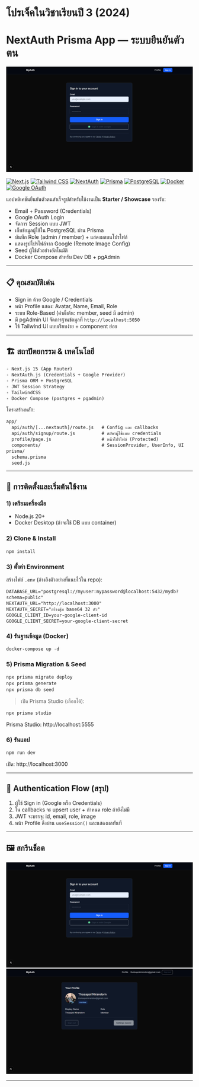 # โปรเจ็คในวิชาเรียนปี 3 (2024)
# NextAuth Prisma App — ระบบยืนยันตัวตน

![Banner](Review/R1.png)

[![Next.js](https://img.shields.io/badge/Frontend-Next.js%2015-000000?logo=nextdotjs)](https://nextjs.org/)
[![Tailwind CSS](https://img.shields.io/badge/Styles-TailwindCSS-38B2AC?logo=tailwindcss&logoColor=white)](https://tailwindcss.com/)
[![NextAuth](https://img.shields.io/badge/Auth-NextAuth.js-3b82f6)](https://next-auth.js.org/)
[![Prisma](https://img.shields.io/badge/ORM-Prisma-2D3748?logo=prisma)](https://www.prisma.io/)
[![PostgreSQL](https://img.shields.io/badge/DB-PostgreSQL-4169E1?logo=postgresql&logoColor=white)](https://www.postgresql.org/)
[![Docker](https://img.shields.io/badge/Dev-Docker-2496ED?logo=docker&logoColor=white)](./docker-compose.yml)
[![Google OAuth](https://img.shields.io/badge/OAuth-Google-FBBC05?logo=google)](https://console.cloud.google.com/)

แอปพลิเคชันยืนยันตัวตนสำเร็จรูปสำหรับใช้งานเป็น **Starter / Showcase** รองรับ:
- Email + Password (Credentials)
- Google OAuth Login
- จัดการ Session แบบ JWT
- เก็บข้อมูลผู้ใช้ใน PostgreSQL ผ่าน Prisma
- บันทึก Role (admin / member) + แสดงผลบนโปรไฟล์
- แสดงรูปโปรไฟล์จาก Google (Remote Image Config)
- Seed ผู้ใช้ตัวอย่างอัตโนมัติ
- Docker Compose สำหรับ Dev DB + pgAdmin

---

## 📋 คุณสมบัติเด่น
- Sign in ด้วย Google / Credentials
- หน้า Profile แสดง: Avatar, Name, Email, Role
- ระบบ Role-Based (ค่าตั้งต้น: member, seed มี admin)
- มี pgAdmin UI จัดการฐานข้อมูลที่ `http://localhost:5050`
- ใช้ Tailwind UI แบบเรียบง่าย + component ย่อย

---

## 🏗️ สถาปัตยกรรม & เทคโนโลยี
```
- Next.js 15 (App Router)
- NextAuth.js (Credentials + Google Provider)
- Prisma ORM + PostgreSQL
- JWT Session Strategy
- TailwindCSS
- Docker Compose (postgres + pgadmin)
```
โครงสร้างหลัก:
```
app/
  api/auth/[...nextauth]/route.js   # Config และ callbacks
  api/auth/signup/route.js          # สมัครผู้ใช้แบบ credentials
  profile/page.js                   # หน้าโปรไฟล์ (Protected)
  components/                       # SessionProvider, UserInfo, UI
prisma/
  schema.prisma
  seed.js
```

---

## 🚀 การติดตั้งและเริ่มต้นใช้งาน
### 1) เตรียมเครื่องมือ
- Node.js 20+
- Docker Desktop (ถ้าจะใช้ DB แบบ container)

### 2) Clone & Install
```powershell
npm install
```

### 3) ตั้งค่า Environment
สร้างไฟล์ `.env` (อ้างอิงตัวอย่างที่แนบไว้ใน repo):
```env
DATABASE_URL="postgresql://myuser:mypassword@localhost:5432/mydb?schema=public"
NEXTAUTH_URL="http://localhost:3000"
NEXTAUTH_SECRET="สร้างสุ่ม base64 32 ตัว"
GOOGLE_CLIENT_ID=your-google-client-id
GOOGLE_CLIENT_SECRET=your-google-client-secret
```

### 4) รันฐานข้อมูล (Docker)
```powershell
docker-compose up -d
```

### 5) Prisma Migration & Seed
```powershell
npx prisma migrate deploy
npx prisma generate
npx prisma db seed
```
> เปิด Prisma Studio (เลือกได้):
```powershell
npx prisma studio
```
Prisma Studio: http://localhost:5555

### 6) รันแอป
```powershell
npm run dev
```
เปิด: http://localhost:3000

---

## 🔐 Authentication Flow (สรุป)
1. ผู้ใช้ Sign in (Google หรือ Credentials)
2. ใน callbacks จะ upsert user + กำหนด role ถ้ายังไม่มี
3. JWT จะบรรจุ: id, email, role, image
4. หน้า Profile ดึงผ่าน `useSession()` และแสดงผลทันที

---

## 🖼️ สกรีนช็อต
![R1](Review/R1.png)
![R2](Review/R2.png)

---